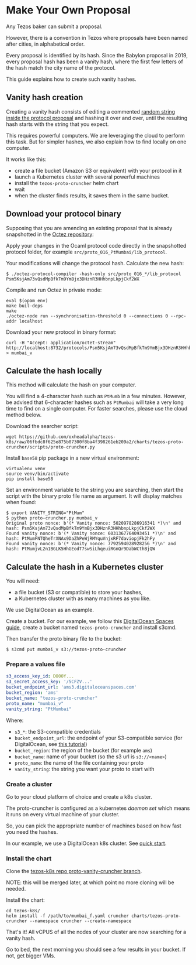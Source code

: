 # Make Your Own Proposal

Any Tezos baker can submit a proposal.

However, there is a convention in Tezos where proposals have been named after cities, in alphabetical order.

Every proposal is identified by its hash. Since the Babylon proposal in 2019, every proposal hash has been a vanity hash, where the first few letters of the hash match the city name of the protocol.

This guide explains how to create such vanity hashes.

## Vanity hash creation

Creating a vanity hash consists of editing a commented [random string inside the protocol proposal](https://gitlab.com/tezos/tezos/-/blob/master/src/proto_015_PtLimaPt/lib_protocol/main.ml#L417) and hashing it over and over, until the resulting hash starts with the string that you expect.

This requires powerful computers. We are leveraging the cloud to perform this task. But for simpler hashes, we also explain how to find locally on one computer.

It works like this:

* create a file bucket (Amazon S3 or equivalent) with your protocol in it
* launch a Kubernetes cluster with several powerful machines
* install the `tezos-proto-cruncher` helm chart
* wait
* when the cluster finds results, it saves them in the same bucket.

## Download your protocol binary

Supposing that you are amending an existing proposal that is already snapshotted in the [Octez repository](https://gitlab.com/tezos/tezos):

Apply your changes in the Ocaml protocol code directly in the snapshotted protocol folder, for example `src/proto_016_PtMumbai/lib_protocol`.

Your modifications will change the protocol hash. Calculate the new hash:

```
$ ./octez-protocol-compiler -hash-only src/proto_016_*/lib_protocol
Psm5KsjAm73vQsdMpBfkTm9YmBjx3DHznR3HHhbnpLkpjCkf2WX

```
Compile and run Octez in private mode:

```
eval $(opam env)
make buil-deps
make
./octez-node run --synchronisation-threshold 0 --connections 0 --rpc-addr localhost
```

Download your new protocol in binary format:

```shell
curl -H "Accept: application/octet-stream" http://localhost:8732/protocols/Psm5KsjAm73vQsdMpBfkTm9YmBjx3DHznR3HHhbnpLkpjCkf2WX > mumbai_v
```

## Calculate the hash locally

This method will calculate the hash on your computer.

You will find a 4-character hash such as `PtMumb` in a few minutes. However, be advised that 6-character hashes such as `PtMumbai` will take a very long time to find on a single computer. For faster searches, please use the cloud method below.

Download the searcher script:

```
wget https://github.com/oxheadalpha/tezos-k8s/raw/06fbdc8f625e875b07300f8ba4f398261eb209a2/charts/tezos-proto-cruncher/scripts/proto-cruncher.py
```

Install `base58` pip package in a new virtual environment:

```
virtualenv venv
source venv/bin/activate
pip install base58
```

Set an environment variable to the string you are searching, then start the script with the binary proto file name as argument. It will display matches when found:

```
$ export VANITY_STRING="PtMum"
$ python proto-cruncher.py mumbai_v
Original proto nonce: b'(* Vanity nonce: 5020978286916341 *)\n' and hash: Psm5KsjAm73vQsdMpBfkTm9YmBjx3DHznR3HHhbnpLkpjCkf2WX
Found vanity nonce: b'(* Vanity nonce: 6031367764093451 *)\n' and hash: PtMumFNTQheTrXNAx9DaZhPeWjRMYquVnjxRF7daviopjFk2hFy
Found vanity nonce: b'(* Vanity nonce: 7792594028928256 *)\n' and hash: PtMumjvL2n1BGLK5HhGEodT7swSiLhqeuiRGnQr9DabWCthBjQW
```

## Calculate the hash in a Kubernetes cluster

You will need:

* a file bucket (S3 or compatible) to store your hashes,
* a Kubernetes cluster with as many machines as you like.

We use DigitalOcean as an example.

Create a bucket. For our example, we follow this [DigitalOcean Spaces guide](https://docs.digitalocean.com/products/spaces/reference/s3cmd/), create a bucket named `tezos-proto-cruncher` and install s3cmd.

Then transfer the proto binary file to the bucket:
```shell
$ s3cmd put mumbai_v s3://tezos-proto-cruncher
```

### Prepare a values file

```yaml
s3_access_key_id: DO00Y...
s3_secret_access_key: '/5CFZV...'
bucket_endpoint_url: 'ams3.digitaloceanspaces.com'
bucket_region: 'ams'
bucket_name: "tezos-proto-cruncher"
proto_name: "mumbai_v"
vanity_string: "PtMumbai"
```

Where:

* `s3_*`: the S3-compatible credentials
* `bucket_endpoint_url`: the endpoint of your S3-compatible service (for DigitalOcean, see [this tutorial](https://docs.digitalocean.com/products/spaces/reference/s3cmd/))
* `bucket_region`: the region of the bucket (for example `ams`)
* `bucket_name`: name of your bucket (so the s3 url is `s3://<name>`)
* `proto_name`: the name of the file containing your proto
* `vanity_string`: the string you want your proto to start with

### Create a cluster

Go to your cloud platform of choice and create a k8s cluster.

The proto-cruncher is configured as a kubernetes *daemon set* which means it runs on every virtual machine of your cluster.

So, you can pick the appropriate number of machines based on how fast you need the hashes.

In our example, we use a DigitalOcean k8s cluster. See [quick start](https://docs.digitalocean.com/products/kubernetes/quickstart/).

### Install the chart

Clone the [tezos-k8s repo proto-vanity-cruncher branch](https://github.com/oxheadalpha/tezos-k8s/tree/proto_vanity_cruncher).

NOTE: this will be merged later, at which point no more cloning will be needed.

Install the chart:

```
cd tezos-k8s/
helm install -f /path/to/mumbai_f.yaml cruncher charts/tezos-proto-cruncher --namespace cruncher --create-namespace
```

That's it! All vCPUS of all the nodes of your cluster are now searching for a vanity hash.

Go to bed, the next morning you should see a few results in your bucket. If not, get bigger VMs.
